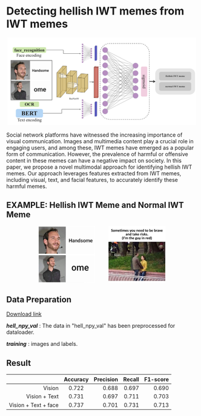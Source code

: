 # Detecting hellish IWT memes from IWT memes

<div align=center>
<img src="https://github.com/gino79445/Detecting-hellish-IWT-memes-from-IWT-memes/blob/main/fig.png?raw=true" style="width:500px" />
</div>


Social network platforms have witnessed the increasing importance of visual communication. Images and multimedia content play a crucial role in engaging users, and among these, IWT memes have emerged as a popular form of communication. However, the prevalence of harmful or offensive content in these memes can have a negative impact on society. In this paper, we propose a novel multimodal approach for identifying hellish IWT memes. Our approach leverages features extracted from IWT memes, including visual, text, and facial features, to accurately identify these harmful memes. 

## EXAMPLE: Hellish IWT Meme and Normal IWT Meme
<div align=center>
<img src="https://github.com/gino79445/Detecting-hellish-IWT-memes-from-IWT-memes/blob/main/1.jpg?raw=true" style="width:150px" />
 &emsp;&emsp;
<img src="https://github.com/gino79445/Detecting-hellish-IWT-memes-from-IWT-memes/blob/main/2.jpg?raw=true" style="width:150px" />
</div>

## Data Preparation
[Download link](https://drive.google.com/drive/folders/1y_BlSEha4aTCeKKUO9pz8ngYIOomaPvk?usp=sharing)


***hell_npy_val*** : The data in "hell_npy_val" has been preprocessed for dataloader.

***training*** : images and labels.

## Result
<div align=center>
  
||Accuracy|Precision|Recall|F1-score|
|---:|:---:|---:|---:|---:|
|Vision|0.722|0.688|0.697|0.690|
|Vision + Text|0.731|0.697|0.711|0.703|
|Vision + Text + face|0.737|0.701|0.731|0.713|
  
</div>












